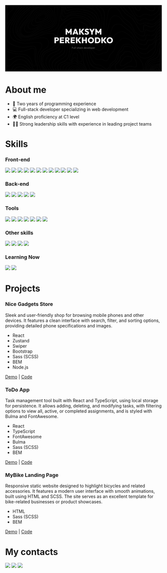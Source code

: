 <img src="./assets/banner.png">

<h1>About me</h1>
<ul>
  <li>📓 Two years of programming experience</li>
  <li>💻 Full-stack developer specializing in web development</li>
  <li>🌍 English proficiency at C1 level</li>
  <li>👨‍💻 Strong leadership skills with experience in leading project teams</li>
</ul>

<h1>Skills</h1>

<h3>Front-end</h3>
<div>
  <img height="24px" src="https://img.shields.io/badge/-HTML5-000000?style=flat&logo=html5" />
  <img height="24px" src="https://img.shields.io/badge/-CSS3-000000?style=flat&logo=css3" />
  <img height="24px" src="https://img.shields.io/badge/-JavaScript-000000?style=flat&logo=javascript" />
  <img height="24px" src="https://img.shields.io/badge/-TypeScript-000000?style=flat&logo=typescript" />
  <img height="24px" src="https://img.shields.io/badge/-React-000000?style=flat&logo=react" />
  <img height="24px" src="https://img.shields.io/badge/-Sass(SCSS)-000000?style=flat&logo=sass" />
  <img height="24px" src="https://img.shields.io/badge/-BEM-000000?style=flat" />
  <img height="24px" src="https://img.shields.io/badge/-Zustand-000000?style=flat" />
  <img height="24px" src="https://img.shields.io/badge/-Bulma-000000?style=flat&logo=bulma" />
  <img height="24px" src="https://img.shields.io/badge/-Bootstrap-000000?style=flat&logo=bootstrap" />
  <img height="24px" src="https://img.shields.io/badge/-Vite-000000?style=flat&logo=vite" />
  <img height="24px" src="https://img.shields.io/badge/-REST_API-000000?style=flat" />
</div>

<h3>Back-end</h3>
<div>
  <img height="24px" src="https://img.shields.io/badge/-Node.js-000000?style=flat&logo=node.js" />
  <img height="24px" src="https://img.shields.io/badge/-Express-000000?style=flat&logo=express" />
  <img height="24px" src="https://img.shields.io/badge/-PostgreSQL-000000?style=flat&logo=postgresql" />
  <img height="24px" src="https://img.shields.io/badge/-MySQL-000000?style=flat&logo=mysql" />
  <img height="24px" src="https://img.shields.io/badge/-Sequelize-000000?style=flat&logo=sequelize" />
</div>

<h3>Tools</h3>
<div>
  <img height="24px" src="https://img.shields.io/badge/-Figma-000000?style=flat&logo=figma" />
  <img height="24px" src="https://img.shields.io/badge/-NPM-000000?style=flat&logo=npm" />
  <img height="24px" src="https://img.shields.io/badge/-Docker-000000?style=flat&logo=docker" />
  <img height="24px" src="https://img.shields.io/badge/-Git-000000?style=flat&logo=git" />
  <img height="24px" src="https://img.shields.io/badge/-GitHub-000000?style=flat&logo=github" />
  <img height="24px" src="https://img.shields.io/badge/-VS_Code-000000?style=flat&logo=visual-studio-code" />
  <img height="24px" src="https://img.shields.io/badge/-Photoshop-000000?style=flat&logo=adobe-photoshop" />
</div>

<h3>Other skills</h3>
<div>
  <img height="24px" src="https://img.shields.io/badge/-C%2B%2B-000000?style=flat&logo=c%2B%2B" />
  <img height="24px" src="https://img.shields.io/badge/-C%23-000000?style=flat&logo=csharp" />
  <img height="24px" src="https://img.shields.io/badge/-OOP-000000?style=flat" />
  <img height="24px" src="https://img.shields.io/badge/-Algorithms-000000?style=flat" />
</div>

<h3>Learning Now</h3>
<div>
  <img height="24px" src="https://img.shields.io/badge/-Next.js-000000?style=flat&logo=next.js" />
  <img height="24px" src="https://img.shields.io/badge/-Tailwind-000000?style=flat&logo=tailwindcss" />
</div>

<h1>Projects</h1>

<h3>Nice Gadgets Store</h3>
<p>Sleek and user-friendly shop for browsing mobile phones and other devices. It features a clean interface with search, filter, and sorting options, providing detailed phone specifications and images.</p>
<ul>
  <li>React</li>
  <li>Zustand</li>
  <li>Swiper</li>
  <li>Bootstrap</li>
  <li>Sass (SCSS)</li>
  <li>BEM</li>
  <li>Node.js</li>
</ul>
<a href="https://fs-mar24-kyrylos-witnesses.github.io/phone-catalog/">Demo</a> | <a href="https://github.com/fs-mar24-kyrylos-witnesses/phone-catalog">Code</a>

<h3>ToDo App</h3>
<p>Task management tool built with React and TypeScript, using local storage for persistence. It allows adding, deleting, and modifying tasks, with filtering options to view all, active, or completed assignments, and is styled with Bulma and FontAwesome.</p>
<ul>
  <li>React</li>
  <li>TypeScript</li>
  <li>FontAwesome</li>
  <li>Bulma</li>
  <li>Sass (SCSS)</li>
  <li>BEM</li>
</ul>
<a href="https://kinqbert.github.io/react_todo-app/">Demo</a> | <a href="https://github.com/kinqbert/react_todo-app">Code</a>

<h3>MyBike Landing Page</h3>
<p>Responsive static website designed to highlight bicycles and related accessories. It features a modern user interface with smooth animations, built using HTML and SCSS. The site serves as an excellent template for bike-related businesses or product showcases.</p>
<ul>
  <li>HTML</li>
  <li>Sass (SCSS)</li>
  <li>BEM</ul>
<a href="https://kinqbert.github.io/my-bike-landing/">Demo</a> | <a href="https://github.com/kinqbert/my-bike-landing">Code</a>

<h1>My contacts</h1>
<div>
  <a href="https://t.me/perekhodko_m"><img height="24px" src="https://img.shields.io/badge/-Telegram-000000?style=flat&logo=telegram" /></a>
  <a href="https://www.linkedin.com/in/maksym-perekhodko/"><img height="24px" src="https://img.shields.io/badge/-LinkedIn-000000?style=flat&logo=linkedin" /></a>
  <a href="mailto:perekhodko.maksym@gmail.com"><img height="24px" src="https://img.shields.io/badge/-Email-000000?style=flat&logo=gmail" /></a>
</div>
